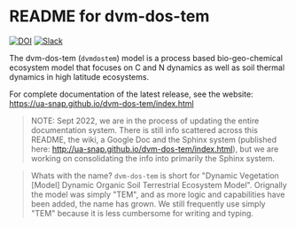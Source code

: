 README for dvm-dos-tem
===========================================

[![DOI](https://zenodo.org/badge/4579979.svg)](https://zenodo.org/badge/latestdoi/4579979)
[![Slack](https://img.shields.io/badge/slack-login-green.svg)](https://arctic-eco-modeling.slack.com) 

The dvm-dos-tem (`dvmdostem`) model is a process based bio-geo-chemical ecosystem 
model that focuses on C and N dynamics as well as soil thermal dynamics in high 
latitude ecosystems.

For complete documentation of the latest release, see the website:
https://ua-snap.github.io/dvm-dos-tem/index.html

> NOTE: Sept 2022, we are in the process of updating the entire documentation
system. There is still info scattered across this README, the wiki, a Google Doc
and the Sphinx system (published here:
http://ua-snap.github.io/dvm-dos-tem/index.html), but we are working on
consolidating the info into primarily the Sphinx system.

> Whats with the name? `dvm-dos-tem` is short for 
"Dynamic Vegetation \[Model\] Dynamic Organic Soil Terrestrial Ecosystem Model".
Orignally the model was simply "TEM", and as more logic and capabilities have 
been added, the name has grown. We still frequently use simply "TEM" because it 
is less cumbersome for writing and typing.
